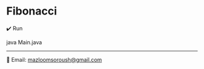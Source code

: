 # Fibonacci


:heavy_check_mark: Run

java Main.java

---------------------------------

📧 Email: mazloomsoroush@gmail.com

